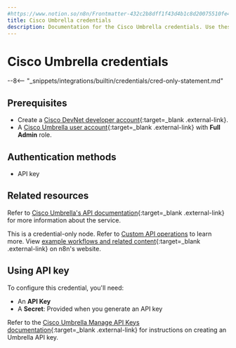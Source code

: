 ```yaml
---
#https://www.notion.so/n8n/Frontmatter-432c2b8dff1f43d4b1c8d20075510fe4
title: Cisco Umbrella credentials
description: Documentation for the Cisco Umbrella credentials. Use these credentials to authenticate Cisco Umbrella in n8n, a workflow automation platform.
---
```


# Cisco Umbrella credentials

--8<-- "_snippets/integrations/builtin/credentials/cred-only-statement.md"

## Prerequisites

- Create a [Cisco DevNet developer account](https://developer.cisco.com){:target=_blank .external-link}.
- A [Cisco Umbrella user account](https://umbrella.cisco.com/){:target=_blank .external-link} with **Full Admin** role.

## Authentication methods

- API key

## Related resources

Refer to [Cisco Umbrella's API documentation](https://developer.cisco.com/docs/cloud-security/){:target=_blank .external-link} for more information about the service.

This is a credential-only node. Refer to [Custom API operations](/integrations/custom-operations/) to learn more. View [example workflows and related content](https://n8n.io/integrations/cisco-umbrella/){:target=_blank .external-link} on n8n's website.

## Using API key

To configure this credential, you'll need:

- An **API Key**
- A **Secret**: Provided when you generate an API key

Refer to the [Cisco Umbrella Manage API Keys documentation](https://developer.cisco.com/docs/cloud-security/authentication/#manage-api-keys){:target=_blank .external-link} for instructions on creating an Umbrella API key.
